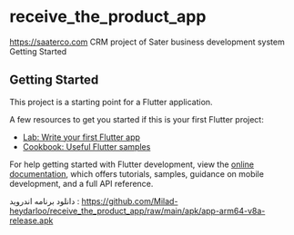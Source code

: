 # receive_the_product_app

https://saaterco.com CRM project of Sater business development system Getting Started

## Getting Started

This project is a starting point for a Flutter application.

A few resources to get you started if this is your first Flutter project:

- [Lab: Write your first Flutter app](https://docs.flutter.dev/get-started/codelab)
- [Cookbook: Useful Flutter samples](https://docs.flutter.dev/cookbook)

For help getting started with Flutter development, view the
[online documentation](https://docs.flutter.dev/), which offers tutorials,
samples, guidance on mobile development, and a full API reference.


دانلود برنامه اندروید : https://github.com/Milad-heydarloo/receive_the_product_app/raw/main/apk/app-arm64-v8a-release.apk
